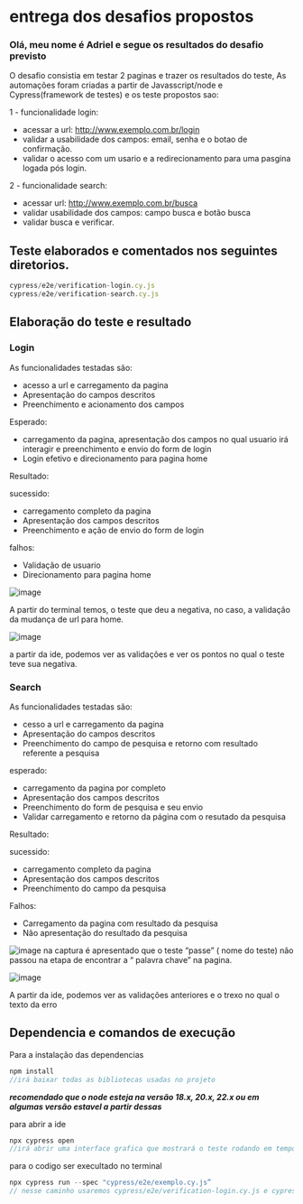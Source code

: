 # entrega dos desafios propostos

### Olá, meu nome é Adriel e segue os resultados do desafio previsto

O desafio consistia em testar 2 paginas e trazer os resultados do teste,
As automações foram criadas a partir de Javasscript/node e Cypress(framework de testes)
e os teste propostos sao:

1 - funcionalidade login:

- acessar a url: http://www.exemplo.com.br/login
- validar a usabilidade dos campos: email, senha e o botao de confirmação.
- validar o acesso com um usario e a redirecionamento para uma pasgina logada pós login.

2 - funcionalidade search:

- acessar url: http://www.exemplo.com.br/busca
- validar usabilidade dos campos: campo busca e botão busca
- validar busca e verificar.

## Teste elaborados e comentados nos seguintes diretorios.

```jsx
cypress/e2e/verification-login.cy.js
cypress/e2e/verification-search.cy.js
```

## Elaboração do teste e resultado

### Login

As funcionalidades testadas são:

- acesso a url e carregamento da pagina
- Apresentação do campos descritos
- Preenchimento e acionamento dos campos

Esperado: 

- carregamento da pagina, apresentação dos campos no qual usuario irá interagir e preenchimento e envio do form de login
- Login efetivo e direcionamento para pagina home

Resultado:

sucessido:

- carregamento completo da pagina
- Apresentação dos campos descritos
- Preenchimento e ação de envio do form de login

falhos:

- Validação de usuario
- Direcionamento para pagina home

![image](https://github.com/user-attachments/assets/dc4b6b9f-a7f2-48f6-8368-e0fc670153d0)

A partir do terminal temos, o teste que deu a negativa, no caso, a validação da mudança de url para home.

![image](https://github.com/user-attachments/assets/8b75787b-4a97-47cd-8cfb-4a60fd22c4ab)

a partir da ide, podemos ver as validações e ver os pontos no qual o teste teve sua negativa.

### Search

As funcionalidades testadas são:

- cesso a url e carregamento da pagina
- Apresentação do campos descritos
- Preenchimento do campo de pesquisa e retorno com resultado referente a pesquisa

esperado:

- carregamento da pagina por completo
- Apresentação dos campos descritos
- Preenchimento do form de pesquisa e seu envio
- Validar carregamento e retorno da página com o resutado da pesquisa

Resultado:

sucessido:

- carregamento completo da pagina
- Apresentação dos campos descritos
- Preenchimento do campo da pesquisa

Falhos:

- Carregamento da pagina com resultado da pesquisa
- Não apresentação do resultado da pesquisa


![image](https://github.com/user-attachments/assets/613cb872-2a2a-4df4-b4bc-d7b384ff81d2)
na captura é apresentado que o teste “passe” ( nome do teste) não passou na etapa de encontrar a “ palavra chave” na pagina.

![image](https://github.com/user-attachments/assets/be6568a1-ad7e-4270-9c10-c0277189ebf9)

A partir da ide, podemos ver as validações anteriores e o trexo no qual o texto da erro

## Dependencia e comandos de execução

Para a instalação das dependencias 

```jsx
npm install
//irá baixar todas as bibliotecas usadas no projeto
```

***recomendado que o node esteja na versão 18.x, 20.x, 22.x ou em algumas versão estavel a partir dessas*** 

para abrir a ide 

```jsx
npx cypress open
//irá abrir uma interface grafica que mostrará o teste rodando em tempo real
```

para o codigo ser execultado no terminal 

```jsx
npx cypress run --spec "cypress/e2e/exemplo.cy.js”
// nesse caminho usaremos cypress/e2e/verification-login.cy.js e cypress/e2e/verification-search.cy.js
```
